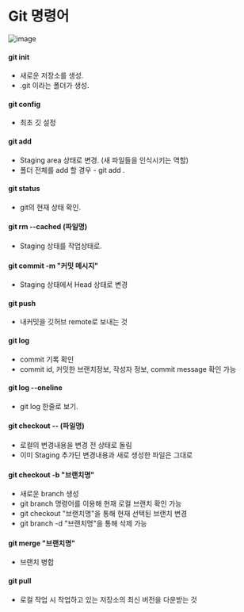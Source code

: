 # Git 명령어
![image](https://user-images.githubusercontent.com/38865267/97398691-fdab8b00-192e-11eb-9831-0015b7c15d00.png)

#### git init
- 새로운 저장소를 생성.
- .git 이라는 폴더가 생성.

#### git config
- 최초 깃 설정

#### git add
- Staging area 상태로 변경. (새 파일들을 인식시키는 역할)
- 폴더 전체를 add 할 경우 - git add .

#### git status
- git의 현재 상태 확인.

#### git rm --cached (파일명)
- Staging 상태를 작업상태로.

#### git commit -m "커밋 메시지"
- Staging 상태에서 Head 상태로 변경 

#### git push
- 내커밋을 깃허브 remote로 보내는 것

#### git log
- commit 기록 확인
- commit id, 커밋한 브랜치정보, 작성자 정보, commit message 확인 가능

#### git log --oneline
- git log 한줄로 보기.

#### git checkout -- (파일명)
- 로컬의 변경내용을 변경 전 상태로 돌림
- 이미 Staging 추가딘 변경내용과 새로 생성한 파일은 그대로

#### git checkout -b "브랜치명"
- 새로운 branch 생성
- git branch 명령어를 이용해 현재 로컬 브랜치 확인 가능
- git checkout "브랜치명"을 통해 현재 선택된 브랜치 변경
- git branch -d "브랜치명"을 통해 삭제 가능

#### git merge "브랜치명"
- 브랜치 병합

#### git pull
- 로컬 작업 시 작업하고 있는 저장소의 최신 버전을 다운받는 것